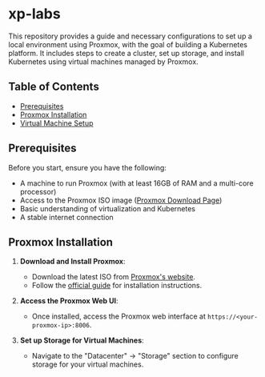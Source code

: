 # xp-labs


This repository provides a guide and necessary configurations to set up a local environment using Proxmox, with the goal of building a Kubernetes platform. It includes steps to create a cluster, set up storage, and install Kubernetes using virtual machines managed by Proxmox.

## Table of Contents
- [Prerequisites](#prerequisites)
- [Proxmox Installation](#proxmox-installation)
- [Virtual Machine Setup](#virtual-machine-setup)

## Prerequisites

Before you start, ensure you have the following:

- A machine to run Proxmox (with at least 16GB of RAM and a multi-core processor)
- Access to the Proxmox ISO image ([Proxmox Download Page](https://www.proxmox.com/en/downloads))
- Basic understanding of virtualization and Kubernetes
- A stable internet connection

## Proxmox Installation

1. **Download and Install Proxmox**:
   - Download the latest ISO from [Proxmox's website](https://www.proxmox.com/en/downloads).
   - Follow the [official guide](https://pve.proxmox.com/wiki/Installation) for installation instructions.

2. **Access the Proxmox Web UI**:
   - Once installed, access the Proxmox web interface at `https://<your-proxmox-ip>:8006`.

3. **Set up Storage for Virtual Machines**:
   - Navigate to the "Datacenter" -> "Storage" section to configure storage for your virtual machines.
